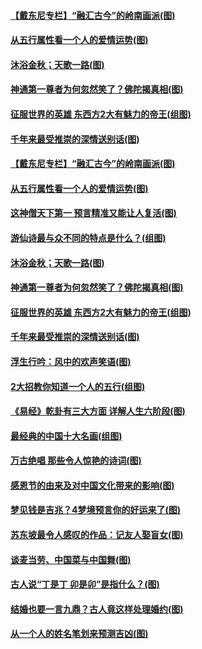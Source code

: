 #### [【戴东尼专栏】“融汇古今”的岭南画派(图)](../pages/p7/981781.md) 
#### [从五行属性看一个人的爱情运势(图)](../pages/p7/989067.md) 
#### [沐浴金秋；天歌一路(图)](../pages/p7/990521.md) 
#### [神通第一尊者为何忽然笑了？佛陀揭真相(图)](../pages/p7/990176.md) 
#### [征服世界的英雄 东西方2大有魅力的帝王(组图)](../pages/p7/990109.md) 
#### [千年来最受推崇的深情送别话(图)](../pages/p7/990178.md) 
#### [【戴东尼专栏】“融汇古今”的岭南画派(图)](../pages/p7/981781.md) 
#### [从五行属性看一个人的爱情运势(图)](../pages/p7/989067.md) 
#### [这神僧天下第一 预言精准又能让人复活(图)](../pages/p7/990254.md) 
#### [游仙诗最与众不同的特点是什么？(组图)](../pages/p7/990184.md) 
#### [沐浴金秋；天歌一路(图)](../pages/p7/990521.md) 
#### [神通第一尊者为何忽然笑了？佛陀揭真相(图)](../pages/p7/990176.md) 
#### [征服世界的英雄 东西方2大有魅力的帝王(组图)](../pages/p7/990109.md) 
#### [千年来最受推崇的深情送别话(图)](../pages/p7/990178.md) 
#### [浮生行吟：风中的欢声笑语(图)](../pages/p7/990525.md) 
#### [2大招教你知道一个人的五行(组图)](../pages/p7/989063.md) 
#### [《易经》乾卦有三大方面 详解人生六阶段(图)](../pages/p7/989011.md) 
#### [最经典的中国十大名画(组图)](../pages/p7/990173.md) 
#### [万古绝唱 那些令人惊艳的诗词(图)](../pages/p7/990164.md) 
#### [感恩节的由来及对中国文化带来的影响(图)](../pages/p7/990555.md) 
#### [梦见钱是吉兆？4梦境预言你的好运来了(图)](../pages/p7/989124.md) 
#### [苏东坡最令人感叹的作品：记友人娶盲女(图)](../pages/p7/989692.md) 
#### [谈麦当劳、中国菜与中国舞(图)](../pages/p7/989591.md) 
#### [古人说“丁是丁 卯是卯”是指什么？(图)](../pages/p7/990163.md) 
#### [结婚也要一言九鼎？古人竟这样处理婚约(图)](../pages/p7/990237.md) 
#### [从一个人的姓名笔划来预测吉凶(图)](../pages/p7/989062.md) 
